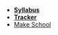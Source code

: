 * **[Syllabus](README.md)**
* **[Tracker](https://make.sc/trackbew2.4)**
* [Make School](https://www.makeschool.com)
